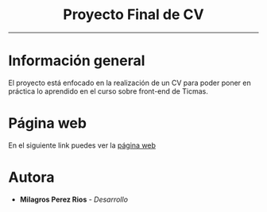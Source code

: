 <h1 align="center"> Proyecto Final de CV</h1>

***
# Información general
El proyecto está enfocado en la realización de un CV para poder
poner en práctica lo aprendido en el curso sobre front-end de Ticmas.

# Página web
En el siguiente link puedes ver la [página web](https://miliperez18.github.io/Proyecto-Final-1/)

# Autora

- **Milagros Perez Rios** - _Desarrollo_ 

